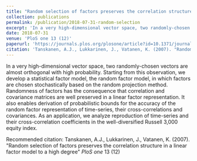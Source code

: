 ```yaml
---
title: "Random selection of factors preserves the correlation structure in a linear factor model to a high degree"
collection: publications
permalink: /publication/2018-07-31-random-selection
excerpt: 'In a very high-dimensional vector space, two randomly-chosen vectors are almost orthogonal with high probability. Starting from this observation, we develop a statistical factor model, the random factor model, in which factors are chosen stochastically based on the random projection method. Randomness of factors has the consequence that correlation and covariance matrices are well preserved in a linear factor representation. It also enables derivation of probabilistic bounds for the accuracy of the random factor representation of time-series, their cross-correlations and covariances. As an application, we analyze reproduction of time-series and their cross-correlation coefficients in the well-diversified Russell 3,000 equity index.'
date: 2018-07-31
venue: 'PloS one 13 (12)'
paperurl: 'https://journals.plos.org/plosone/article?id=10.1371/journal.pone.0206551'
citation: 'Tanskanen, A.J., Lukkarinen, J., Vatanen, K. (2007). "Random selection of factors preserves the correlation structure in a linear factor model to a high degree" <i>PloS one</i> 13 (12)'
---
```

In a very high-dimensional vector space, two randomly-chosen vectors are almost orthogonal with high probability. Starting from this observation, we develop a statistical factor model, the random factor model, in which factors are chosen stochastically based on the random projection method. Randomness of factors has the consequence that correlation and covariance matrices are well preserved in a linear factor representation. It also enables derivation of probabilistic bounds for the accuracy of the random factor representation of time-series, their cross-correlations and covariances. As an application, we analyze reproduction of time-series and their cross-correlation coefficients in the well-diversified Russell 3,000 equity index.

Recommended citation: Tanskanen, A.J., Lukkarinen, J., Vatanen, K. (2007). "Random selection of factors preserves the correlation structure in a linear factor model to a high degree" <i>PloS one</i> 13 (12)

